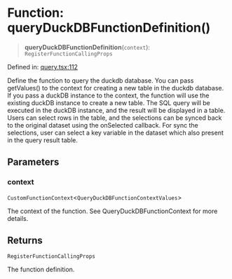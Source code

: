 # Function: queryDuckDBFunctionDefinition()

> **queryDuckDBFunctionDefinition**(`context`): `RegisterFunctionCallingProps`

Defined in: [query.tsx:112](https://github.com/GeoDaCenter/openassistant/blob/a5eebdb32e6bf1b6b4eedf634485568edcefaa57/packages/duckdb/src/query.tsx#L112)

Define the function to query the duckdb database. You can pass getValues() to the context for creating a new table in the duckdb database.
If you pass a duckDB instance to the context, the function will use the existing duckDB instance to create a new table.
The SQL query will be executed in the duckDB instance, and the result will be displayed in a table.
Users can select rows in the table, and the selections can be synced back to the original dataset using the onSelected callback.
For sync the selections, user can select a key variable in the dataset which also present in the query result table.

## Parameters

### context

`CustomFunctionContext`\<`QueryDuckDBFunctionContextValues`\>

The context of the function. See QueryDuckDBFunctionContext for more details.

## Returns

`RegisterFunctionCallingProps`

The function definition.
